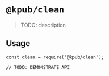 # `@kpub/clean`

> TODO: description

## Usage

```
const clean = require('@kpub/clean');

// TODO: DEMONSTRATE API
```

